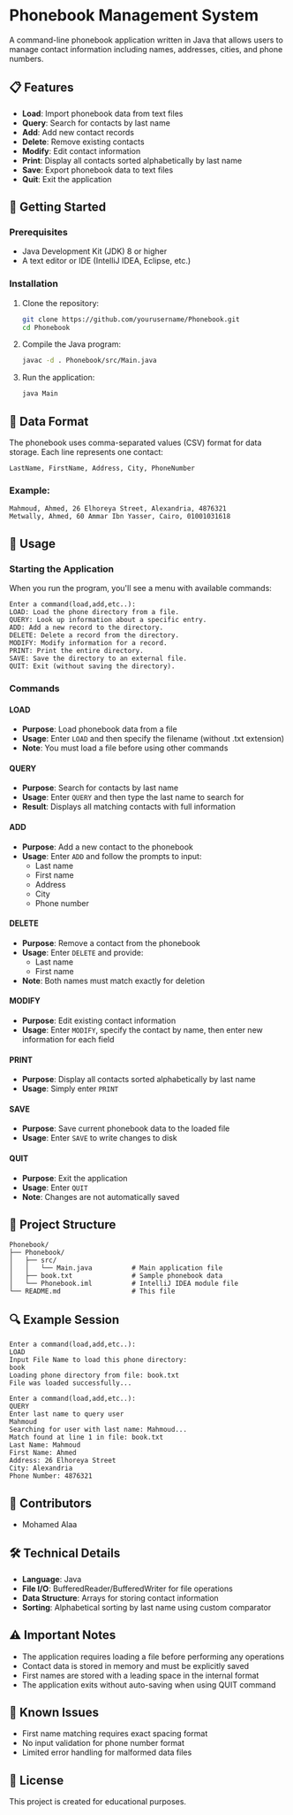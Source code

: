 # Phonebook Management System

A command-line phonebook application written in Java that allows users to manage contact information including names, addresses, cities, and phone numbers.

## 📋 Features

- **Load**: Import phonebook data from text files
- **Query**: Search for contacts by last name
- **Add**: Add new contact records
- **Delete**: Remove existing contacts
- **Modify**: Edit contact information
- **Print**: Display all contacts sorted alphabetically by last name
- **Save**: Export phonebook data to text files
- **Quit**: Exit the application

## 🚀 Getting Started

### Prerequisites

- Java Development Kit (JDK) 8 or higher
- A text editor or IDE (IntelliJ IDEA, Eclipse, etc.)

### Installation

1. Clone the repository:
   ```bash
   git clone https://github.com/yourusername/Phonebook.git
   cd Phonebook
   ```

2. Compile the Java program:
   ```bash
   javac -d . Phonebook/src/Main.java
   ```

3. Run the application:
   ```bash
   java Main
   ```

## 💾 Data Format

The phonebook uses comma-separated values (CSV) format for data storage. Each line represents one contact:

```
LastName, FirstName, Address, City, PhoneNumber
```

### Example:
```
Mahmoud, Ahmed, 26 Elhoreya Street, Alexandria, 4876321
Metwally, Ahmed, 60 Ammar Ibn Yasser, Cairo, 01001031618
```

## 🔧 Usage

### Starting the Application

When you run the program, you'll see a menu with available commands:

```
Enter a command(load,add,etc..):
LOAD: Load the phone directory from a file.
QUERY: Look up information about a specific entry.
ADD: Add a new record to the directory.
DELETE: Delete a record from the directory.
MODIFY: Modify information for a record.
PRINT: Print the entire directory.
SAVE: Save the directory to an external file.
QUIT: Exit (without saving the directory).
```

### Commands

#### LOAD
- **Purpose**: Load phonebook data from a file
- **Usage**: Enter `LOAD` and then specify the filename (without .txt extension)
- **Note**: You must load a file before using other commands

#### QUERY
- **Purpose**: Search for contacts by last name
- **Usage**: Enter `QUERY` and then type the last name to search for
- **Result**: Displays all matching contacts with full information

#### ADD
- **Purpose**: Add a new contact to the phonebook
- **Usage**: Enter `ADD` and follow the prompts to input:
  - Last name
  - First name
  - Address
  - City
  - Phone number

#### DELETE
- **Purpose**: Remove a contact from the phonebook
- **Usage**: Enter `DELETE` and provide:
  - Last name
  - First name
- **Note**: Both names must match exactly for deletion

#### MODIFY
- **Purpose**: Edit existing contact information
- **Usage**: Enter `MODIFY`, specify the contact by name, then enter new information for each field

#### PRINT
- **Purpose**: Display all contacts sorted alphabetically by last name
- **Usage**: Simply enter `PRINT`

#### SAVE
- **Purpose**: Save current phonebook data to the loaded file
- **Usage**: Enter `SAVE` to write changes to disk

#### QUIT
- **Purpose**: Exit the application
- **Usage**: Enter `QUIT`
- **Note**: Changes are not automatically saved

## 📁 Project Structure

```
Phonebook/
├── Phonebook/
│   ├── src/
│   │   └── Main.java          # Main application file
│   ├── book.txt               # Sample phonebook data
│   └── Phonebook.iml          # IntelliJ IDEA module file
└── README.md                  # This file
```

## 🔍 Example Session

```
Enter a command(load,add,etc..):
LOAD
Input File Name to load this phone directory:
book
Loading phone directory from file: book.txt
File was loaded successfully...

Enter a command(load,add,etc..):
QUERY
Enter last name to query user
Mahmoud
Searching for user with last name: Mahmoud...
Match found at line 1 in file: book.txt
Last Name: Mahmoud
First Name: Ahmed
Address: 26 Elhoreya Street
City: Alexandria
Phone Number: 4876321
```

## 👥 Contributors

- Mohamed Alaa 


## 🛠️ Technical Details

- **Language**: Java
- **File I/O**: BufferedReader/BufferedWriter for file operations
- **Data Structure**: Arrays for storing contact information
- **Sorting**: Alphabetical sorting by last name using custom comparator

## ⚠️ Important Notes

- The application requires loading a file before performing any operations
- Contact data is stored in memory and must be explicitly saved
- First names are stored with a leading space in the internal format
- The application exits without auto-saving when using QUIT command

## 🐛 Known Issues

- First name matching requires exact spacing format
- No input validation for phone number format
- Limited error handling for malformed data files

## 📄 License

This project is created for educational purposes.
